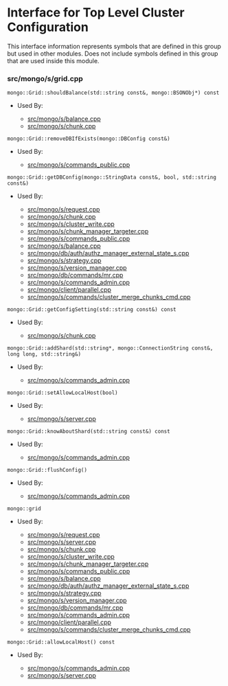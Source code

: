 
# Interface for Top Level Cluster Configuration
This interface information represents symbols that are defined in this group but used in other modules.  Does not include symbols defined in this group that are used inside this module.

### src/mongo/s/grid.cpp

<div></div>

    mongo::Grid::shouldBalance(std::string const&, mongo::BSONObj*) const

- Used By:

    - [src/mongo/s/balance.cpp](../../../../sharding/balancer)
    - [src/mongo/s/chunk.cpp](../../../../sharding/chunk\_management)

<div></div>

    mongo::Grid::removeDBIfExists(mongo::DBConfig const&)

- Used By:

    - [src/mongo/s/commands\_public.cpp](../../../../sharding/mongos\_commands)

<div></div>

    mongo::Grid::getDBConfig(mongo::StringData const&, bool, std::string const&)

- Used By:

    - [src/mongo/s/request.cpp](../../../../network/network\_core)
    - [src/mongo/s/chunk.cpp](../../../../sharding/chunk\_management)
    - [src/mongo/s/cluster\_write.cpp](../../../../sharding/routing)
    - [src/mongo/s/chunk\_manager\_targeter.cpp](../../../../sharding/routing)
    - [src/mongo/s/commands\_public.cpp](../../../../sharding/mongos\_commands)
    - [src/mongo/s/balance.cpp](../../../../sharding/balancer)
    - [src/mongo/db/auth/authz\_manager\_external\_state\_s.cpp](../../../../security/authorization)
    - [src/mongo/s/strategy.cpp](../../../../network/network\_core)
    - [src/mongo/s/version\_manager.cpp](../../../../sharding/metadata\_versioning)
    - [src/mongo/db/commands/mr.cpp](../../../../query\_and\_operation\_handling/database\_commands)
    - [src/mongo/s/commands\_admin.cpp](../../../../sharding/mongos\_commands)
    - [src/mongo/client/parallel.cpp](../../../../sharding/routing)
    - [src/mongo/s/commands/cluster\_merge\_chunks\_cmd.cpp](../../../../sharding/chunk\_management)

<div></div>

    mongo::Grid::getConfigSetting(std::string const&) const

- Used By:

    - [src/mongo/s/chunk.cpp](../../../../sharding/chunk\_management)

<div></div>

    mongo::Grid::addShard(std::string*, mongo::ConnectionString const&, long long, std::string&)

- Used By:

    - [src/mongo/s/commands\_admin.cpp](../../../../sharding/mongos\_commands)

<div></div>

    mongo::Grid::setAllowLocalHost(bool)

- Used By:

    - [src/mongo/s/server.cpp](../../../../process\_management/mongos\_and\_mongod\_mains)

<div></div>

    mongo::Grid::knowAboutShard(std::string const&) const

- Used By:

    - [src/mongo/s/commands\_admin.cpp](../../../../sharding/mongos\_commands)

<div></div>

    mongo::Grid::flushConfig()

- Used By:

    - [src/mongo/s/commands\_admin.cpp](../../../../sharding/mongos\_commands)

<div></div>

    mongo::grid

- Used By:

    - [src/mongo/s/request.cpp](../../../../network/network\_core)
    - [src/mongo/s/server.cpp](../../../../process\_management/mongos\_and\_mongod\_mains)
    - [src/mongo/s/chunk.cpp](../../../../sharding/chunk\_management)
    - [src/mongo/s/cluster\_write.cpp](../../../../sharding/routing)
    - [src/mongo/s/chunk\_manager\_targeter.cpp](../../../../sharding/routing)
    - [src/mongo/s/commands\_public.cpp](../../../../sharding/mongos\_commands)
    - [src/mongo/s/balance.cpp](../../../../sharding/balancer)
    - [src/mongo/db/auth/authz\_manager\_external\_state\_s.cpp](../../../../security/authorization)
    - [src/mongo/s/strategy.cpp](../../../../network/network\_core)
    - [src/mongo/s/version\_manager.cpp](../../../../sharding/metadata\_versioning)
    - [src/mongo/db/commands/mr.cpp](../../../../query\_and\_operation\_handling/database\_commands)
    - [src/mongo/s/commands\_admin.cpp](../../../../sharding/mongos\_commands)
    - [src/mongo/client/parallel.cpp](../../../../sharding/routing)
    - [src/mongo/s/commands/cluster\_merge\_chunks\_cmd.cpp](../../../../sharding/chunk\_management)

<div></div>

    mongo::Grid::allowLocalHost() const

- Used By:

    - [src/mongo/s/commands\_admin.cpp](../../../../sharding/mongos\_commands)
    - [src/mongo/s/server.cpp](../../../../process\_management/mongos\_and\_mongod\_mains)
